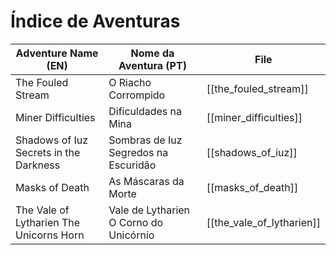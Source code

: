 # Índice de Aventuras

| Adventure Name (EN) | Nome da Aventura (PT) | File |
|---------------------|----------------------|------|
| The Fouled Stream | O Riacho Corrompido | [[the_fouled_stream]] |
| Miner Difficulties | Dificuldades na Mina | [[miner_difficulties]] |
| Shadows of Iuz  Secrets in the Darkness | Sombras de Iuz  Segredos na Escuridão | [[shadows_of_iuz]] |
| Masks of Death | As Máscaras da Morte | [[masks_of_death]] |
| The Vale of Lytharien  The Unicorns Horn | Vale de Lytharien  O Corno do Unicórnio | [[the_vale_of_lytharien]] |




















